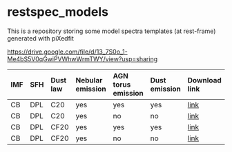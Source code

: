 # restspec_models
This is a repository storing some model spectra templates (at rest-frame) generated with piXedfit 

https://drive.google.com/file/d/13_7S0o_1-Me4bS5V0qGwiPVWhwWrmTWY/view?usp=sharing

| IMF | SFH | Dust law | Nebular emission | AGN torus emission | Dust emission | Download link |
|:----|:----|:---------|:-----------------|:-------------------|:--------------|:--------------|
| CB | DPL | C20 | yes | yes | yes | [link](https://drive.google.com/uc?export=download&id=1WTffhzPJT_MRtS0vt1CqFLDv6XxlerJe)|
| CB | DPL | C20 | yes | no | no | [link](https://drive.google.com/uc?export=download&id=1KKXY7xmJERYGIZKBend7CLm_Xd6kNa2o)|
| CB | DPL | CF20 | yes | yes | yes | [link](https://drive.google.com/uc?export=download&id=13_7S0o_1-Me4bS5V0qGwiPVWhwWrmTWY)|
| CB | DPL | CF20 | yes | no | no | [link](https://drive.google.com/uc?export=download&id=DRIVE_FILE_ID)|


